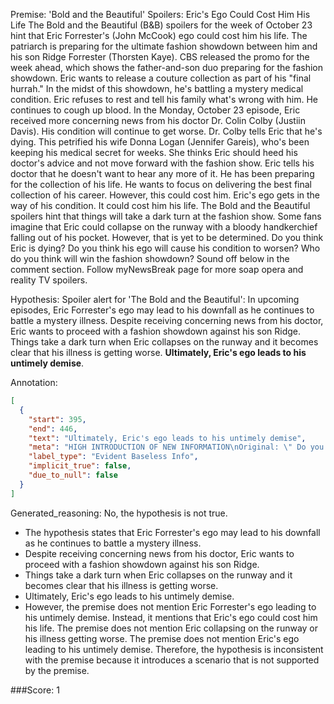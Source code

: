 
Premise:
'Bold and the Beautiful' Spoilers: Eric's Ego Could Cost Him His Life
The Bold and the Beautiful (B&B) spoilers for the week of October 23 hint that Eric Forrester's (John McCook) ego could cost him his life. The patriarch is preparing for the ultimate fashion showdown between him and his son Ridge Forrester (Thorsten Kaye). CBS released the promo for the week ahead, which shows the father-and-son duo preparing for the fashion showdown.
Eric wants to release a couture collection as part of his "final hurrah." In the midst of this showdown, he's battling a mystery medical condition. Eric refuses to rest and tell his family what's wrong with him. He continues to cough up blood. In the Monday, October 23 episode, Eric received more concerning news from his doctor Dr. Colin Colby (Justiin Davis). His condition will continue to get worse.
Dr. Colby tells Eric that he's dying. This petrified his wife Donna Logan (Jennifer Gareis), who's been keeping his medical secret for weeks. She thinks Eric should heed his doctor's advice and not move forward with the fashion show. Eric tells his doctor that he doesn't want to hear any more of it. He has been preparing for the collection of his life. He wants to focus on delivering the best final collection of his career.
However, this could cost him. Eric's ego gets in the way of his condition. It could cost him his life. The Bold and the Beautiful spoilers hint that things will take a dark turn at the fashion show. Some fans imagine that Eric could collapse on the runway with a bloody handkerchief falling out of his pocket. However, that is yet to be determined.
Do you think Eric is dying? Do you think his ego will cause his condition to worsen? Who do you think will win the fashion showdown? Sound off below in the comment section.
Follow myNewsBreak page for more soap opera and reality TV spoilers.

Hypothesis:
Spoiler alert for 'The Bold and the Beautiful': In upcoming episodes, Eric Forrester's ego may lead to his downfall as he continues to battle a mystery illness. Despite receiving concerning news from his doctor, Eric wants to proceed with a fashion showdown against his son Ridge. Things take a dark turn when Eric collapses on the runway and it becomes clear that his illness is getting worse. **Ultimately, Eric's ego leads to his untimely demise**.

Annotation:
```json
[
  {
    "start": 395,
    "end": 446,
    "text": "Ultimately, Eric's ego leads to his untimely demise",
    "meta": "HIGH INTRODUCTION OF NEW INFORMATION\nOriginal: \" Do you think his ego will cause his condition to worsen? \"\nGenerative: \"Ultimately, Eric's ego leads to his untimely demise.\"\nAI concluded a  fact wherein it was just stated as a question in the Source Content.",
    "label_type": "Evident Baseless Info",
    "implicit_true": false,
    "due_to_null": false
  }
]
```

Generated_reasoning:
No, the hypothesis is not true. 
- The hypothesis states that Eric Forrester's ego may lead to his downfall as he continues to battle a mystery illness. 
- Despite receiving concerning news from his doctor, Eric wants to proceed with a fashion showdown against his son Ridge. 
- Things take a dark turn when Eric collapses on the runway and it becomes clear that his illness is getting worse. 
- Ultimately, Eric's ego leads to his untimely demise. 
- However, the premise does not mention Eric Forrester's ego leading to his untimely demise. Instead, it mentions that Eric's ego could cost him his life. The premise does not mention Eric collapsing on the runway or his illness getting worse. The premise does not mention Eric's ego leading to his untimely demise. Therefore, the hypothesis is inconsistent with the premise because it introduces a scenario that is not supported by the premise.

###Score:
1
